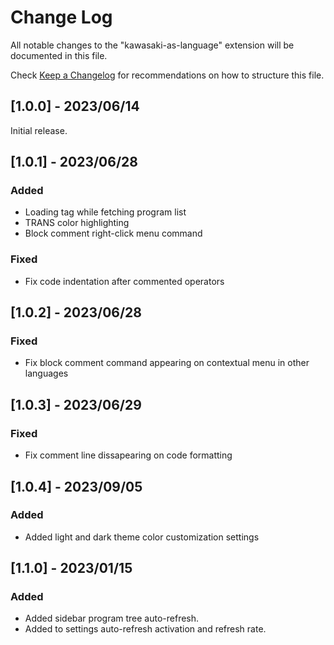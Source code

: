 # Change Log

All notable changes to the "kawasaki-as-language" extension will be documented in this file.

Check [Keep a Changelog](http://keepachangelog.com/) for recommendations on how to structure this file.

## [1.0.0] - 2023/06/14

Initial release.

## [1.0.1] - 2023/06/28

### Added

- Loading tag while fetching program list
- TRANS color highlighting
- Block comment right-click menu command

### Fixed

- Fix code indentation after commented operators

## [1.0.2] - 2023/06/28

### Fixed

- Fix block comment command appearing on contextual menu in other languages

## [1.0.3] - 2023/06/29

### Fixed

- Fix comment line dissapearing on code formatting

## [1.0.4] - 2023/09/05

### Added

- Added light and dark theme color customization settings

## [1.1.0] - 2023/01/15

### Added

- Added sidebar program tree auto-refresh.
- Added to settings auto-refresh activation and refresh rate.
